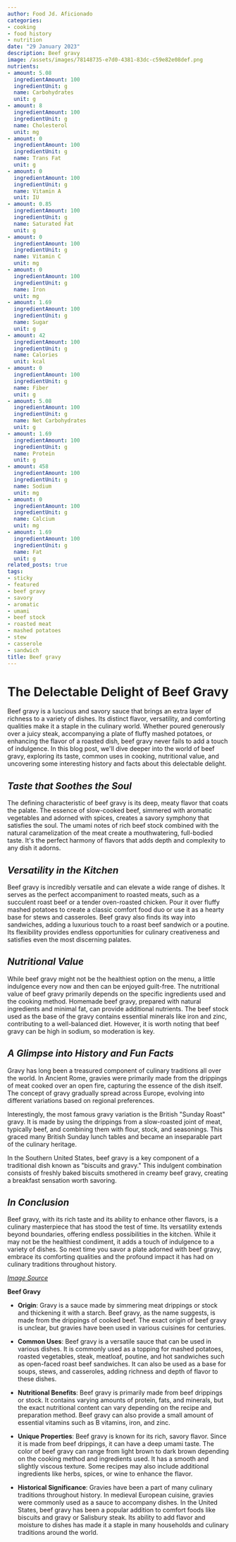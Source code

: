 ```yaml
---
author: Food Jd. Aficionado
categories:
- cooking
- food history
- nutrition
date: "29 January 2023"
description: Beef gravy
image: /assets/images/78148735-e7d0-4381-83dc-c59e82e08def.png
nutrients:
- amount: 5.08
  ingredientAmount: 100
  ingredientUnit: g
  name: Carbohydrates
  unit: g
- amount: 8
  ingredientAmount: 100
  ingredientUnit: g
  name: Cholesterol
  unit: mg
- amount: 0
  ingredientAmount: 100
  ingredientUnit: g
  name: Trans Fat
  unit: g
- amount: 0
  ingredientAmount: 100
  ingredientUnit: g
  name: Vitamin A
  unit: IU
- amount: 0.85
  ingredientAmount: 100
  ingredientUnit: g
  name: Saturated Fat
  unit: g
- amount: 0
  ingredientAmount: 100
  ingredientUnit: g
  name: Vitamin C
  unit: mg
- amount: 0
  ingredientAmount: 100
  ingredientUnit: g
  name: Iron
  unit: mg
- amount: 1.69
  ingredientAmount: 100
  ingredientUnit: g
  name: Sugar
  unit: g
- amount: 42
  ingredientAmount: 100
  ingredientUnit: g
  name: Calories
  unit: kcal
- amount: 0
  ingredientAmount: 100
  ingredientUnit: g
  name: Fiber
  unit: g
- amount: 5.08
  ingredientAmount: 100
  ingredientUnit: g
  name: Net Carbohydrates
  unit: g
- amount: 1.69
  ingredientAmount: 100
  ingredientUnit: g
  name: Protein
  unit: g
- amount: 458
  ingredientAmount: 100
  ingredientUnit: g
  name: Sodium
  unit: mg
- amount: 0
  ingredientAmount: 100
  ingredientUnit: g
  name: Calcium
  unit: mg
- amount: 1.69
  ingredientAmount: 100
  ingredientUnit: g
  name: Fat
  unit: g
related_posts: true
tags:
- sticky
- featured
- beef gravy
- savory
- aromatic
- umami
- beef stock
- roasted meat
- mashed potatoes
- stew
- casserole
- sandwich
title: Beef gravy
---
```

# The Delectable Delight of Beef Gravy

Beef gravy is a luscious and savory sauce that brings an extra layer of richness to a variety of dishes. Its distinct flavor, versatility, and comforting qualities make it a staple in the culinary world. Whether poured generously over a juicy steak, accompanying a plate of fluffy mashed potatoes, or enhancing the flavor of a roasted dish, beef gravy never fails to add a touch of indulgence. In this blog post, we'll dive deeper into the world of beef gravy, exploring its taste, common uses in cooking, nutritional value, and uncovering some interesting history and facts about this delectable delight.

## _**Taste that Soothes the Soul**_

The defining characteristic of beef gravy is its deep, meaty flavor that coats the palate. The essence of slow-cooked beef, simmered with aromatic vegetables and adorned with spices, creates a savory symphony that satisfies the soul. The umami notes of rich beef stock combined with the natural caramelization of the meat create a mouthwatering, full-bodied taste. It's the perfect harmony of flavors that adds depth and complexity to any dish it adorns.

## _**Versatility in the Kitchen**_

Beef gravy is incredibly versatile and can elevate a wide range of dishes. It serves as the perfect accompaniment to roasted meats, such as a succulent roast beef or a tender oven-roasted chicken. Pour it over fluffy mashed potatoes to create a classic comfort food duo or use it as a hearty base for stews and casseroles. Beef gravy also finds its way into sandwiches, adding a luxurious touch to a roast beef sandwich or a poutine. Its flexibility provides endless opportunities for culinary creativeness and satisfies even the most discerning palates.

## _**Nutritional Value**_

While beef gravy might not be the healthiest option on the menu, a little indulgence every now and then can be enjoyed guilt-free. The nutritional value of beef gravy primarily depends on the specific ingredients used and the cooking method. Homemade beef gravy, prepared with natural ingredients and minimal fat, can provide additional nutrients. The beef stock used as the base of the gravy contains essential minerals like iron and zinc, contributing to a well-balanced diet. However, it is worth noting that beef gravy can be high in sodium, so moderation is key.

## _**A Glimpse into History and Fun Facts**_

Gravy has long been a treasured component of culinary traditions all over the world. In Ancient Rome, gravies were primarily made from the drippings of meat cooked over an open fire, capturing the essence of the dish itself. The concept of gravy gradually spread across Europe, evolving into different variations based on regional preferences.

Interestingly, the most famous gravy variation is the British "Sunday Roast" gravy. It is made by using the drippings from a slow-roasted joint of meat, typically beef, and combining them with flour, stock, and seasonings. This graced many British Sunday lunch tables and became an inseparable part of the culinary heritage.

In the Southern United States, beef gravy is a key component of a traditional dish known as "biscuits and gravy." This indulgent combination consists of freshly baked biscuits smothered in creamy beef gravy, creating a breakfast sensation worth savoring.

## _**In Conclusion**_

Beef gravy, with its rich taste and its ability to enhance other flavors, is a culinary masterpiece that has stood the test of time. Its versatility extends beyond boundaries, offering endless possibilities in the kitchen. While it may not be the healthiest condiment, it adds a touch of indulgence to a variety of dishes. So next time you savor a plate adorned with beef gravy, embrace its comforting qualities and the profound impact it has had on culinary traditions throughout history.

[_Image Source_](https://www.pexels.com/photo/sliced-roasted-beef-on-white-plate-1640770/)



**Beef Gravy**

- **Origin**: Gravy is a sauce made by simmering meat drippings or stock and thickening it with a starch. Beef gravy, as the name suggests, is made from the drippings of cooked beef. The exact origin of beef gravy is unclear, but gravies have been used in various cuisines for centuries.

- **Common Uses**: Beef gravy is a versatile sauce that can be used in various dishes. It is commonly used as a topping for mashed potatoes, roasted vegetables, steak, meatloaf, poutine, and hot sandwiches such as open-faced roast beef sandwiches. It can also be used as a base for soups, stews, and casseroles, adding richness and depth of flavor to these dishes.

- **Nutritional Benefits**: Beef gravy is primarily made from beef drippings or stock. It contains varying amounts of protein, fats, and minerals, but the exact nutritional content can vary depending on the recipe and preparation method. Beef gravy can also provide a small amount of essential vitamins such as B vitamins, iron, and zinc.

- **Unique Properties**: Beef gravy is known for its rich, savory flavor. Since it is made from beef drippings, it can have a deep umami taste. The color of beef gravy can range from light brown to dark brown depending on the cooking method and ingredients used. It has a smooth and slightly viscous texture. Some recipes may also include additional ingredients like herbs, spices, or wine to enhance the flavor.

- **Historical Significance**: Gravies have been a part of many culinary traditions throughout history. In medieval European cuisine, gravies were commonly used as a sauce to accompany dishes. In the United States, beef gravy has been a popular addition to comfort foods like biscuits and gravy or Salisbury steak. Its ability to add flavor and moisture to dishes has made it a staple in many households and culinary traditions around the world.
